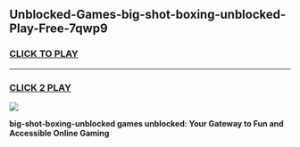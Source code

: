 
## Unblocked-Games-big-shot-boxing-unblocked-Play-Free-7qwp9
<h3>
<a href="https://premium76.site?title=big-shot-boxing-unblocked&ref=10A">CLICK TO PLAY</a></h3>
<hr>

<h3>
<a href="https://premium76.site?title=big-shot-boxing-unblocked&ref=10A">CLICK 2 PLAY</a>
  
</h3>

<a href="https://premium76.site?title=big-shot-boxing-unblocked&ref=10A"><img src="https://clearcache.store/games.png"></a>


**big-shot-boxing-unblocked games unblocked: Your Gateway to Fun and Accessible Online Gaming**
